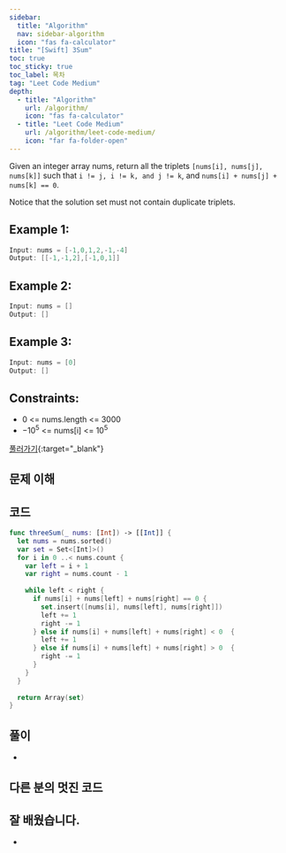 ```yaml
---
sidebar:
  title: "Algorithm"
  nav: sidebar-algorithm
  icon: "fas fa-calculator"
title: "[Swift] 3Sum"
toc: true
toc_sticky: true
toc_label: 목차
tag: "Leet Code Medium"
depth:
  - title: "Algorithm"
    url: /algorithm/
    icon: "fas fa-calculator"
  - title: "Leet Code Medium"
    url: /algorithm/leet-code-medium/
    icon: "far fa-folder-open"
---
```

Given an integer array nums, return all the triplets `[nums[i], nums[j], nums[k]]` such that `i != j, i != k, and j != k`, and `nums[i] + nums[j] + nums[k] == 0`.

Notice that the solution set must not contain duplicate triplets.

## Example 1:
```swift
Input: nums = [-1,0,1,2,-1,-4]
Output: [[-1,-1,2],[-1,0,1]]
```

## Example 2:
```swift
Input: nums = []
Output: []
```

## Example 3:
```swift
Input: nums = [0]
Output: []
```

## Constraints:
* 0 <= nums.length <= 3000
* $-10^5$ <= nums[i] <= $10^5$

[<i class="fas fa-link"></i> 풀러가기](https://leetcode.com/problems/3sum/){:target="_blank"}

## 문제 이해

## 코드
```swift
func threeSum(_ nums: [Int]) -> [[Int]] {
  let nums = nums.sorted()
  var set = Set<[Int]>()
  for i in 0 ..< nums.count {
    var left = i + 1
    var right = nums.count - 1
    
    while left < right {
      if nums[i] + nums[left] + nums[right] == 0 {
        set.insert([nums[i], nums[left], nums[right]])
        left += 1
        right -= 1
      } else if nums[i] + nums[left] + nums[right] < 0  {
        left += 1
      } else if nums[i] + nums[left] + nums[right] > 0  {
        right -= 1
      }
    }
  }
  
  return Array(set)
}
```

## 풀이
-

## 다른 분의 멋진 코드


## 잘 배웠습니다.
-
